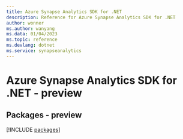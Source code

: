 ```yaml
---
title: Azure Synapse Analytics SDK for .NET
description: Reference for Azure Synapse Analytics SDK for .NET
author: wonner
ms.author: wanyang
ms.data: 01/04/2023
ms.topic: reference
ms.devlang: dotnet
ms.service: synapseanalytics
---
```

# Azure Synapse Analytics SDK for .NET - preview
## Packages - preview
[!INCLUDE [packages](synapse-analytics-index.md)]
